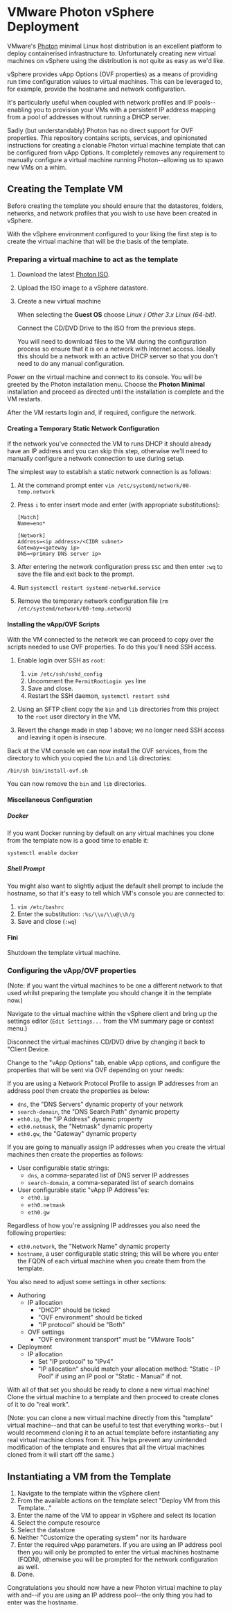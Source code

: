 VMware Photon vSphere Deployment
================================

VMware's [Photon][photon] minimal Linux host distribution is an
excellent platform to deploy containerised infrastructure
to. Unfortunately creating new virtual machines on vSphere using the
distribution is not quite as easy as we'd like.

vSphere provides vApp Options (OVF properties) as a means of providing
run time configuration values to virtual machines. This can be
leveraged to, for example, provide the hostname and network
configuration.

It's particularly useful when coupled with network profiles and IP
pools--enabling you to provision your VMs with a persistent IP address
mapping from a pool of addresses without running a DHCP server.

Sadly (but understandably) Photon has no direct support for OVF
properties. _This_ repository contains scripts, services, and
opinionated instructions for creating a clonable Photon virtual
machine template that can be configured from vApp Options. It
completely removes any requirement to manually configure a virtual
machine running Photon--allowing us to spawn new VMs on a whim.

## Creating the Template VM

Before creating the template you should ensure that the datastores,
folders, networks, and network profiles that you wish to use have been
created in vSphere.

With the vSphere environment configured to your liking the first step
is to create the virtual machine that will be the basis of the
template.

### Preparing a virtual machine to act as the template

1. Download the latest [Photon ISO][photon-iso].
2. Upload the ISO image to a vSphere datastore.
3. Create a new virtual machine

   When selecting the **Guest OS** choose _Linux_ / _Other 3.x Linux
   (64-bit)_.

   Connect the CD/DVD Drive to the ISO from the previous steps.

   You will need to download files to the VM during the configuration
   process so ensure that it is on a network with Internet
   access. Ideally this should be a network with an active DHCP server
   so that you don't need to do any manual configuration.

Power on the virtual machine and connect to its console. You will be
greeted by the Photon installation menu. Choose the **Photon Minimal**
installation and proceed as directed until the installation is
complete and the VM restarts.

After the VM restarts login and, if required, configure the
network.

#### Creating a Temporary Static Network Configuration

If the network you've connected the VM to runs DHCP it should already
have an IP address and you can skip this step, otherwise we'll need to
manually configure a network connection to use during setup.

The simplest way to establish a static network connection is as
follows:

1. At the command prompt enter
   `vim /etc/systemd/network/00-temp.network`
2. Press `i` to enter insert mode and enter (with appropriate
   substitutions):

       [Match]
       Name=eno*

       [Network]
       Address=<ip address>/<CIDR subnet>
       Gateway=<gateway ip>
       DNS=<primary DNS server ip>

3. After entering the network configuration press `ESC` and then enter
   `:wq` to save the file and exit back to the prompt.
4. Run `systemctl restart systemd-networkd.service`
5. Remove the temporary network configuration file
  (`rm /etc/systemd/network/00-temp.network`)

#### Installing the vApp/OVF Scripts

With the VM connected to the network we can proceed to copy over the
scripts needed to use OVF properties. To do this you'll need SSH
access.

1. Enable login over SSH as `root`:

   1. `vim /etc/ssh/sshd_config`
   2. Uncomment the `PermitRootLogin yes` line
   3. Save and close.
   4. Restart the SSH daemon, `systemctl restart sshd`

2. Using an SFTP client copy the `bin` and `lib` directories from this
   project to the `root` user directory in the VM.

3. Revert the change made in step 1 above; we no longer need SSH
   access and leaving it open is insecure.

Back at the VM console we can now install the OVF services, from the
directory to which you copied the `bin` and `lib` directories:

    /bin/sh bin/install-ovf.sh

You can now remove the `bin` and `lib` directories.

#### Miscellaneous Configuration

##### Docker

If you want Docker running by default on any virtual machines you
clone from the template now is a good time to enable it:

    systemctl enable docker

##### Shell Prompt

You might also want to slightly adjust the default shell prompt to
include the hostname, so that it's easy to tell which VM's console you
are connected to:

1. `vim /etc/bashrc`
2. Enter the substitution: `:%s/\\u/\\u@\\h/g`
3. Save and close (`:wq`)

#### Fini

Shutdown the template virtual machine.

### Configuring the vApp/OVF properties

(Note: if you want the virtual machines to be one a different network
to that used whilst preparing the template you should change it in the
template now.)

Navigate to the virtual machine within the vSphere client and bring up
the settings editor (`Edit Settings...` from the VM summary page or
context menu.)

Disconnect the virtual machines CD/DVD drive by changing it back to
"Client Device.

Change to the "vApp Options" tab, enable vApp options, and configure
the properties that will be sent via OVF depending on your needs:

If you are using a Network Protocol Profile to assign IP addresses
from an address pool then create the properties as below:

* `dns`, the "DNS Servers" dynamic property of your network
* `search-domain`, the "DNS Search Path" dynamic property
* `eth0.ip`, the "IP Address" dynamic property
* `eth0.netmask`, the "Netmask" dynamic property
* `eth0.gw`, the "Gateway" dynamic property

If you are going to manually assign IP addresses when you create the
virtual machines then create the properties as follows:

* User configurable static strings:
  * `dns`, a comma-separated list of DNS server IP addresses
  * `search-domain`, a comma-separated list of search domains
* User configurable static "vApp IP Address"es:
  * `eth0.ip`
  * `eth0.netmask`
  * `eth0.gw`

Regardless of how you're assigning IP addresses you also need the
following properties:

* `eth0.network`, the "Network Name" dynamic property
* `hostname`, a user configurable static string; this will be where
  you enter the FQDN of each virtual machine when you create them from
  the template.

You also need to adjust some settings in other sections:

* Authoring
  * IP allocation
    * "DHCP" should be ticked
    * "OVF environment" should be ticked
    * "IP protocol" should be "Both"
  * OVF settings
    * "OVF environment transport" must be "VMware Tools"
* Deployment
  * IP allocation
    * Set "IP protocol" to "IPv4"
    * "IP allocation" should match your allocation method: "Static -
      IP Pool" if using an IP pool or "Static - Manual" if not.

With all of that set you should be ready to clone a new virtual
machine! Clone the virtual machine to a template and then proceed to
create clones of it to do "real work".

(Note: you can clone a new virtual machine directly from this
"template" virtual machine--and that can be useful to test that
everything works--but I would recommend cloning it to an actual
template before instantiating any real virtual machine clones from
it. This helps prevent any unintended modification of the template and
ensures that all the virtual machines cloned from it will start off
the same.)

## Instantiating a VM from the Template

1. Navigate to the template within the vSphere client
2. From the available actions on the template select "Deploy VM from
   this Template..."
3. Enter the name of the VM to appear in vSphere and select its
   location
4. Select the compute resource
5. Select the datastore
6. Neither "Customize the operating system" nor its hardware
7. Enter the required vApp parameters. If you are using an IP address
   pool then you will only be prompted to enter the virtual machines
   hostname (FQDN), otherwise you will be prompted for the network
   configuration as well.
8. Done.

Congratulations you should now have a new Photon virtual machine to
play with and--if you are using an IP address pool--the only thing you
had to enter was the hostname.

[photon]: https://github.com/vmware/photon
[photon-iso]: https://bintray.com/vmware/photon/iso/_latestVersion
